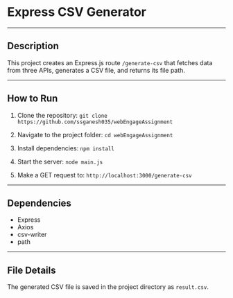 # Express CSV Generator

---

## Description
This project creates an Express.js route `/generate-csv` that fetches data from three APIs, generates a CSV file, and returns its file path.

---

## How to Run
1. Clone the repository: ```git clone https://github.com/ssganesh035/webEngageAssignment```

2. Navigate to the project folder: ```cd webEngageAssignment```

3. Install dependencies: ```npm install```

4. Start the server: ```node main.js```

5. Make a GET request to: ```http://localhost:3000/generate-csv```

---

## Dependencies
- Express
- Axios
- csv-writer
- path

---

## File Details
The generated CSV file is saved in the project directory as `result.csv`.